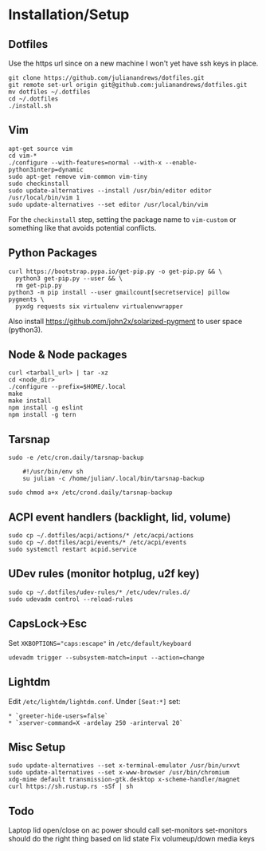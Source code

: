 Installation/Setup
==================

Dotfiles
--------

Use the https url since on a new machine I won't yet have ssh keys in place.

    git clone https://github.com/julianandrews/dotfiles.git
    git remote set-url origin git@github.com:julianandrews/dotfiles.git
    mv dotfiles ~/.dotfiles
    cd ~/.dotfiles
    ./install.sh

Vim
---

    apt-get source vim
    cd vim-*
    ./configure --with-features=normal --with-x --enable-python3interp=dynamic
    sudo apt-get remove vim-common vim-tiny
    sudo checkinstall
    sudo update-alternatives --install /usr/bin/editor editor /usr/local/bin/vim 1
    sudo update-alternatives --set editor /usr/local/bin/vim

For the `checkinstall` step, setting the package name to `vim-custom` or
something like that avoids potential conflicts.

Python Packages
---------------

    curl https://bootstrap.pypa.io/get-pip.py -o get-pip.py && \
      python3 get-pip.py --user && \
      rm get-pip.py
    python3 -m pip install --user gmailcount[secretservice] pillow pygments \
      pyxdg requests six virtualenv virtualenvwrapper

Also install https://github.com/john2x/solarized-pygment to user space (python3).

Node & Node packages
--------------------

    curl <tarball_url> | tar -xz
    cd <node_dir>
    ./configure --prefix=$HOME/.local
    make
    make install
    npm install -g eslint
    npm install -g tern

Tarsnap
-------

    sudo -e /etc/cron.daily/tarsnap-backup

        #!/usr/bin/env sh
        su julian -c /home/julian/.local/bin/tarsnap-backup

    sudo chmod a+x /etc/crond.daily/tarsnap-backup

ACPI event handlers (backlight, lid, volume)
--------------------------------------------

    sudo cp ~/.dotfiles/acpi/actions/* /etc/acpi/actions
    sudo cp ~/.dotfiles/acpi/events/* /etc/acpi/events
    sudo systemctl restart acpid.service

UDev rules (monitor hotplug, u2f key)
-------------------------------------

    sudo cp ~/.dotfiles/udev-rules/* /etc/udev/rules.d/
    sudo udevadm control --reload-rules

CapsLock->Esc
-------------

Set `XKBOPTIONS="caps:escape"` in `/etc/default/keyboard`

    udevadm trigger --subsystem-match=input --action=change

Lightdm
-------

Edit `/etc/lightdm/lightdm.conf`. Under `[Seat:*]` set:

    * `greeter-hide-users=false`
    * `xserver-command=X -ardelay 250 -arinterval 20`

Misc Setup
----------

    sudo update-alternatives --set x-terminal-emulator /usr/bin/urxvt
    sudo update-alternatives --set x-www-browser /usr/bin/chromium
    xdg-mime default transmission-gtk.desktop x-scheme-handler/magnet
    curl https://sh.rustup.rs -sSf | sh

Todo
----
Laptop lid open/close on ac power
    should call set-monitors
    set-monitors should do the right thing based on lid state
Fix volumeup/down media keys
